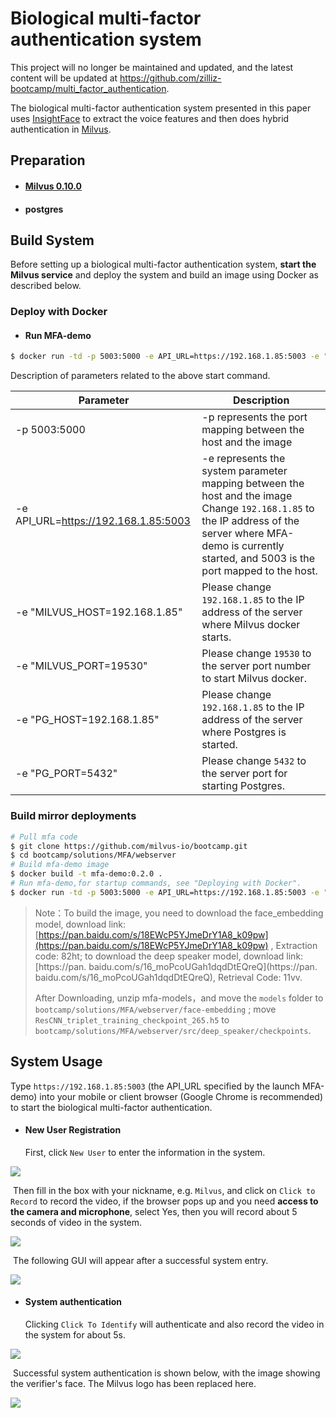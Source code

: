 # Biological multi-factor authentication system

This project will no longer be maintained and updated, and the latest content will be updated at https://github.com/zilliz-bootcamp/multi_factor_authentication.

The biological multi-factor authentication system presented in this paper uses [InsightFace](https://github.com/deepinsight/insightface) to extract the voice features and then does hybrid authentication in [Milvus](https://milvus.io/).

## Preparation

- #### [Milvus 0.10.0](https://milvus.io/cn/docs/v0.10.0/install_milvus.md)

- #### postgres

## Build System

Before setting up a biological multi-factor authentication system, **start the Milvus service** and deploy the system and build an image using Docker as described below.

### Deploy with Docker

- #### Run MFA-demo

```bash
$ docker run -td -p 5003:5000 -e API_URL=https://192.168.1.85:5003 -e "MILVUS_HOST=192.168.1.85" -e "MILVUS_PORT=19530" -e "PG_HOST=192.168.1.85" -e "PG_PORT=5432" milvusbootcamp/mfa-demo:0.2.0
```

Description of parameters related to the above start command.

| Parameter                            | Description                                                  |
| ------------------------------------ | ------------------------------------------------------------ |
| -p 5003:5000                         | -p represents the port mapping between the host and the image |
| -e API_URL=https://192.168.1.85:5003 | -e represents the system parameter mapping between the host and the image <br />Change `192.168.1.85` to the IP address of the server where MFA-demo is currently started, and 5003 is the port mapped to the host. |
| -e "MILVUS_HOST=192.168.1.85"        | Please change `192.168.1.85` to the IP address of the server where Milvus docker starts. |
| -e "MILVUS_PORT=19530"               | Please change `19530` to the server port number to start Milvus docker. |
| -e "PG_HOST=192.168.1.85"            | Please change `192.168.1.85` to the IP address of the server where Postgres is started. |
| -e "PG_PORT=5432"                    | Please change `5432` to the server port for starting Postgres. |

### Build mirror deployments

```bash
# Pull mfa code 
$ git clone https://github.com/milvus-io/bootcamp.git
$ cd bootcamp/solutions/MFA/webserver
# Build mfa-demo image
$ docker build -t mfa-demo:0.2.0 .
# Run mfa-demo,for startup commands, see "Deploying with Docker".
$ docker run -td -p 5003:5000 -e API_URL=https://192.168.1.85:5003 -e "MILVUS_HOST=192.168.1.85" -e "MILVUS_PORT=19533" -e "PG_HOST=192.168.1.85" -e "PG_PORT=5432" mfa-demo:0.2.0
```

> Note：To build the image, you need to download the face_embedding model, download link: [https://pan.baidu.com/s/18EWcP5YJmeDrY1A8_k09pw](https://pan.baidu.com/s/18EWcP5YJmeDrY1A8_k09pw) , Extraction code: 82ht; to download the deep speaker model, download link: [https://pan. baidu.com/s/16_moPcoUGah1dqdDtEQreQ](https://pan. baidu.com/s/16_moPcoUGah1dqdDtEQreQ), Retrieval Code: 11vv.
>
> After Downloading, unzip mfa-models，and move the `models` folder to `bootcamp/solutions/MFA/webserver/face-embedding` ; move `ResCNN_triplet_training_checkpoint_265.h5` to `bootcamp/solutions/MFA/webserver/src/deep_speaker/checkpoints`.



## System Usage

Type `https://192.168.1.85:5003` (the API_URL specified by the launch MFA-demo) into your mobile or client browser (Google Chrome is recommended) to start the biological multi-factor authentication.

- #### New User Registration

  First, click `New User` to enter the information in the system.

![](./pic/new_user.png)

​		Then fill in the box with your nickname, e.g. `Milvus`, and click on `Click to Record` to record the video, if the browser pops up and you need **access to the camera and microphone**, select Yes, then you will record about 5 seconds of video in the system.

![](./pic/record.png)

​		The following GUI will appear after a successful system entry.

![](./pic/record_success.png)

- #### System authentication

  Clicking `Click To Identify` will authenticate and also record the video in the system for about 5s.

![](./pic/indentify.png)

​		Successful system authentication is shown below, with the image showing the verifier's face. The Milvus logo has been replaced here.

![](./pic/indentify_success.png)

